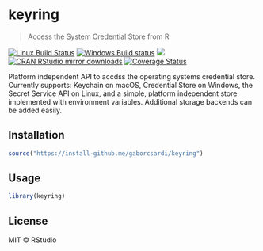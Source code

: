 


# keyring

> Access the System Credential Store from R

[![Linux Build Status](https://travis-ci.org/gaborcsardi/keyring.svg?branch=master)](https://travis-ci.org/gaborcsardi/keyring)
[![Windows Build status](https://ci.appveyor.com/api/projects/status/github/gaborcsardi/keyring?svg=true)](https://ci.appveyor.com/project/gaborcsardi/keyring)
[![](https://www.r-pkg.org/badges/version/keyring)](https://www.r-pkg.org/pkg/keyring)
[![CRAN RStudio mirror downloads](https://cranlogs.r-pkg.org/badges/keyring)](https://www.r-pkg.org/pkg/keyring)
[![Coverage Status](https://img.shields.io/codecov/c/github/gaborcsardi/keyring/master.svg)](https://codecov.io/github/gaborcsardi/keyring?branch=master)

Platform independent API to accdss the operating systems
credential store. Currently supports: Keychain on macOS, Credential
Store on Windows, the Secret Service API on Linux, and a simple,
platform independent store implemented with environment variables.
Additional storage backends can be added easily.

## Installation


```r
source("https://install-github.me/gaborcsardi/keyring")
```

## Usage


```r
library(keyring)
```

## License

MIT © RStudio
